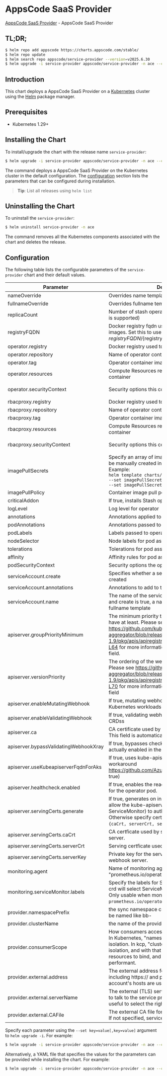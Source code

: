 # AppsCode SaaS Provider

[AppsCode SaaS Provider](https://github.com/appscode-cloud) - AppsCode SaaS Provider

## TL;DR;

```bash
$ helm repo add appscode https://charts.appscode.com/stable/
$ helm repo update
$ helm search repo appscode/service-provider --version=v2025.6.30
$ helm upgrade -i service-provider appscode/service-provider -n ace --create-namespace --version=v2025.6.30
```

## Introduction

This chart deploys a AppsCode SaaS Provider on a [Kubernetes](http://kubernetes.io) cluster using the [Helm](https://helm.sh) package manager.

## Prerequisites

- Kubernetes 1.29+

## Installing the Chart

To install/upgrade the chart with the release name `service-provider`:

```bash
$ helm upgrade -i service-provider appscode/service-provider -n ace --create-namespace --version=v2025.6.30
```

The command deploys a AppsCode SaaS Provider on the Kubernetes cluster in the default configuration. The [configuration](#configuration) section lists the parameters that can be configured during installation.

> **Tip**: List all releases using `helm list`

## Uninstalling the Chart

To uninstall the `service-provider`:

```bash
$ helm uninstall service-provider -n ace
```

The command removes all the Kubernetes components associated with the chart and deletes the release.

## Configuration

The following table lists the configurable parameters of the `service-provider` chart and their default values.

|               Parameter               |                                                                                                                     Description                                                                                                                      |                                                                                            Default                                                                                             |
|---------------------------------------|------------------------------------------------------------------------------------------------------------------------------------------------------------------------------------------------------------------------------------------------------|------------------------------------------------------------------------------------------------------------------------------------------------------------------------------------------------|
| nameOverride                          | Overrides name template                                                                                                                                                                                                                              | <code>""</code>                                                                                                                                                                                |
| fullnameOverride                      | Overrides fullname template                                                                                                                                                                                                                          | <code>""</code>                                                                                                                                                                                |
| replicaCount                          | Number of stash operator replicas to create (only 1 is supported)                                                                                                                                                                                    | <code>1</code>                                                                                                                                                                                 |
| registryFQDN                          | Docker registry fqdn used to pull Stash related images. Set this to use docker registry hosted at ${registryFQDN}/${registry}/${image}                                                                                                               | <code>ghcr.io</code>                                                                                                                                                                           |
| operator.registry                     | Docker registry used to pull operator image                                                                                                                                                                                                          | <code>appscode</code>                                                                                                                                                                          |
| operator.repository                   | Name of operator container image                                                                                                                                                                                                                     | <code>service-provider</code>                                                                                                                                                                  |
| operator.tag                          | Operator container image tag                                                                                                                                                                                                                         | <code>""</code>                                                                                                                                                                                |
| operator.resources                    | Compute Resources required by the operator container                                                                                                                                                                                                 | <code>{"requests":{"cpu":"100m"}}</code>                                                                                                                                                       |
| operator.securityContext              | Security options this container should run with                                                                                                                                                                                                      | <code>{"allowPrivilegeEscalation":false,"capabilities":{"drop":["ALL"]},"readOnlyRootFilesystem":true,"runAsNonRoot":true,"runAsUser":65534,"seccompProfile":{"type":"RuntimeDefault"}}</code> |
| rbacproxy.registry                    | Docker registry used to pull operator image                                                                                                                                                                                                          | <code>appscode</code>                                                                                                                                                                          |
| rbacproxy.repository                  | Name of operator container image                                                                                                                                                                                                                     | <code>kube-rbac-proxy</code>                                                                                                                                                                   |
| rbacproxy.tag                         | Operator container image tag                                                                                                                                                                                                                         | <code>v0.18.2</code>                                                                                                                                                                           |
| rbacproxy.resources                   | Compute Resources required by the operator container                                                                                                                                                                                                 | <code>{"requests":{"cpu":"100m"}}</code>                                                                                                                                                       |
| rbacproxy.securityContext             | Security options this container should run with                                                                                                                                                                                                      | <code>{"allowPrivilegeEscalation":false,"capabilities":{"drop":["ALL"]},"readOnlyRootFilesystem":true,"runAsNonRoot":true,"runAsUser":65534,"seccompProfile":{"type":"RuntimeDefault"}}</code> |
| imagePullSecrets                      | Specify an array of imagePullSecrets. Secrets must be manually created in the namespace. <br> Example: <br> `helm template charts/stash \` <br> `--set imagePullSecrets[0].name=sec0 \` <br> `--set imagePullSecrets[1].name=sec1`                   | <code>[]</code>                                                                                                                                                                                |
| imagePullPolicy                       | Container image pull policy                                                                                                                                                                                                                          | <code>IfNotPresent</code>                                                                                                                                                                      |
| criticalAddon                         | If true, installs Stash operator as critical addon                                                                                                                                                                                                   | <code>false</code>                                                                                                                                                                             |
| logLevel                              | Log level for operator                                                                                                                                                                                                                               | <code>3</code>                                                                                                                                                                                 |
| annotations                           | Annotations applied to operator deployment                                                                                                                                                                                                           | <code>{}</code>                                                                                                                                                                                |
| podAnnotations                        | Annotations passed to operator pod(s).                                                                                                                                                                                                               | <code>{}</code>                                                                                                                                                                                |
| podLabels                             | Labels passed to operator pod(s)                                                                                                                                                                                                                     | <code>{}</code>                                                                                                                                                                                |
| nodeSelector                          | Node labels for pod assignment                                                                                                                                                                                                                       | <code>{"kubernetes.io/os":"linux"}</code>                                                                                                                                                      |
| tolerations                           | Tolerations for pod assignment                                                                                                                                                                                                                       | <code>[]</code>                                                                                                                                                                                |
| affinity                              | Affinity rules for pod assignment                                                                                                                                                                                                                    | <code>{}</code>                                                                                                                                                                                |
| podSecurityContext                    | Security options the operator pod should run with.                                                                                                                                                                                                   | <code>{"fsGroup":65535}</code>                                                                                                                                                                 |
| serviceAccount.create                 | Specifies whether a service account should be created                                                                                                                                                                                                | <code>true</code>                                                                                                                                                                              |
| serviceAccount.annotations            | Annotations to add to the service account                                                                                                                                                                                                            | <code>{}</code>                                                                                                                                                                                |
| serviceAccount.name                   | The name of the service account to use. If not set and create is true, a name is generated using the fullname template                                                                                                                               | <code></code>                                                                                                                                                                                  |
| apiserver.groupPriorityMinimum        | The minimum priority the webhook api group should have at least. Please see https://github.com/kubernetes/kube-aggregator/blob/release-1.9/pkg/apis/apiregistration/v1beta1/types.go#L58-L64 for more information on proper values of this field.    | <code>10000</code>                                                                                                                                                                             |
| apiserver.versionPriority             | The ordering of the webhook api inside of the group. Please see https://github.com/kubernetes/kube-aggregator/blob/release-1.9/pkg/apis/apiregistration/v1beta1/types.go#L66-L70 for more information on proper values of this field                 | <code>15</code>                                                                                                                                                                                |
| apiserver.enableMutatingWebhook       | If true, mutating webhook is configured for Kubernetes workloads                                                                                                                                                                                     | <code>true</code>                                                                                                                                                                              |
| apiserver.enableValidatingWebhook     | If true, validating webhook is configured for Stash CRDss                                                                                                                                                                                            | <code>true</code>                                                                                                                                                                              |
| apiserver.ca                          | CA certificate used by the Kubernetes api server. This field is automatically assigned by the operator.                                                                                                                                              | <code>not-ca-cert</code>                                                                                                                                                                       |
| apiserver.bypassValidatingWebhookXray | If true, bypasses checks that validating webhook is actually enabled in the Kubernetes cluster.                                                                                                                                                      | <code>false</code>                                                                                                                                                                             |
| apiserver.useKubeapiserverFqdnForAks  | If true, uses kube-apiserver FQDN for AKS cluster to workaround https://github.com/Azure/AKS/issues/522 (default true)                                                                                                                               | <code>true</code>                                                                                                                                                                              |
| apiserver.healthcheck.enabled         | If true, enables the readiness and liveliness probes for the operator pod.                                                                                                                                                                           | <code>false</code>                                                                                                                                                                             |
| apiserver.servingCerts.generate       | If true, generates on install/upgrade the certs that allow the kube-apiserver (and potentially ServiceMonitor) to authenticate operators pods. Otherwise specify certs in `apiserver.servingCerts.{caCrt, serverCrt, serverKey}`.                    | <code>true</code>                                                                                                                                                                              |
| apiserver.servingCerts.caCrt          | CA certficate used by serving certificate of webhook server.                                                                                                                                                                                         | <code>""</code>                                                                                                                                                                                |
| apiserver.servingCerts.serverCrt      | Serving certficate used by webhook server.                                                                                                                                                                                                           | <code>""</code>                                                                                                                                                                                |
| apiserver.servingCerts.serverKey      | Private key for the serving certificate used by webhook server.                                                                                                                                                                                      | <code>""</code>                                                                                                                                                                                |
| monitoring.agent                      | Name of monitoring agent (either "prometheus.io/operator" or "prometheus.io/builtin")                                                                                                                                                                | <code>"none"</code>                                                                                                                                                                            |
| monitoring.serviceMonitor.labels      | Specify the labels for ServiceMonitor. Prometheus crd will select ServiceMonitor using these labels. Only usable when monitoring agent is `prometheus.io/operator`.                                                                                  | <code>{}</code>                                                                                                                                                                                |
| provider.namespacePrefix              | the sync namespace created in the provider side will be named like bb-<some-hash>                                                                                                                                                                    | <code>"ace-"</code>                                                                                                                                                                            |
| provider.clusterName                  | the name of the provider                                                                                                                                                                                                                             | <code>"Appscode"</code>                                                                                                                                                                        |
| provider.consumerScope                | How consumers access the service provider cluster. In Kubernetes, "namespaced" allows namespace isolation. In kcp, "cluster" allows workspace isolation, and with that allows cluster-scoped resources to bind, and it is generally more performant. | <code>"Namespaced"</code>                                                                                                                                                                      |
| provider.external.address             | The external address for the service provider cluster, including https:// and port. If not specified, service account's hosts are used.                                                                                                              | <code>""</code>                                                                                                                                                                                |
| provider.external.serverName          | The external (TLS) server name used by consumers to talk to the service provider cluster. This can be useful to select the right certificate via SNI.                                                                                                | <code>""</code>                                                                                                                                                                                |
| provider.external.CAFile              | The external CA file for the service provider cluster. If not specified, service account's CA is used.                                                                                                                                               | <code>""</code>                                                                                                                                                                                |


Specify each parameter using the `--set key=value[,key=value]` argument to `helm upgrade -i`. For example:

```bash
$ helm upgrade -i service-provider appscode/service-provider -n ace --create-namespace --version=v2025.6.30 --set replicaCount=1
```

Alternatively, a YAML file that specifies the values for the parameters can be provided while
installing the chart. For example:

```bash
$ helm upgrade -i service-provider appscode/service-provider -n ace --create-namespace --version=v2025.6.30 --values values.yaml
```
